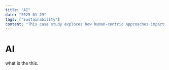 ```yaml
---
title: "AI"
date: "2025-01-29"
tags: ["Sustainability"]
content: "This case study explores how human-centric approaches impact real-world applications. We look at practical industry use cases..."
---
```


# AI 

what is the this.
